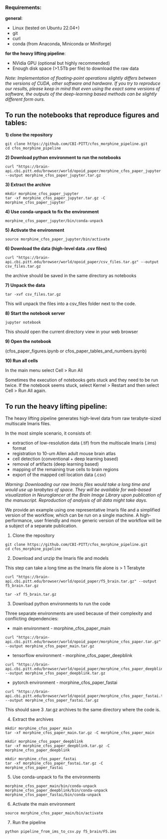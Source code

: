 ### Requirements:

**general**:<br>
- Linux (tested on Ubuntu 22.04+)<br>
- git<br>
- curl<br>
- conda (from Anaconda, Miniconda or Miniforge)<br>

**for the heavy lifting pipeline**:<br>
- NVidia GPU (optional but highly recommended)<br>
- Enough disk space (>1.5Tb per file) to download the raw data

*Note:*
*Implementation of floating-point operations slightly differs between the versions of CUDA, other software and hardware. If you try to reproduce our results, please keep in mind that even using the exact same versions of software, the outputs of the deep-learning based methods can be slightly different form ours.*


## To run the notebooks that reproduce figures and tables:

**1) clone the repository**

```
git clone https://github.com/CBI-PITT/cfos_morphine_pipeline.git
cd cfos_morphine_pipeline
```

**2) Download python environment to run the notebooks**

```
curl "https://brain-api.cbi.pitt.edu/browser/world/opoid_paper/morphine_cfos_paper_jupyter.tar.gz" --output morphine_cfos_paper_jupyter.tar.gz
```

**3) Extract the archive**

```
mkdir morphine_cfos_paper_jupyter
tar -xf morphine_cfos_paper_jupyter.tar.gz -C morphine_cfos_paper_jupyter
```

**4) Use conda-unpack to fix the environment**

```
morphine_cfos_paper_jupyter/bin/conda-unpack
```

**5) Activate the environment**

```
source morphine_cfos_paper_jupyter/bin/activate
```

**6) Download the data (high-level data .csv files)**

```
curl "https://brain-api.cbi.pitt.edu/browser/world/opoid_paper/csv_files.tar.gz" --output csv_files.tar.gz
```

the archive should be saved in the same directory as notebooks

**7) Unpack the data**

```
tar -xvf csv_files.tar.gz
```

This will unpack the files into a csv_files folder next to the code.

**8) Start the notebook server**

```
jupyter notebook
```

This should open the current directory view in your web browser

**9) Open the notebook**

(cfos_paper_figures.ipynb or cfos_paper_tables_and_numbers.ipynb)

**10) Run all cells**

In the main menu select Cell > Run All

Sometimes the execution of notebooks gets stuck and they need to be run twice. If the notebook seems stuck, select Kernel > Restart and then select Cell > Run All again.


## To run the heavy lifting pipeline:

The heavy lifting pipeline generates high-level data from raw terabyte-sized multiscale Imaris files.

In the most simple scenario, it consists of:
- extraction of low-resolution data (.tif) from the multiscale Imaris (.ims) format
- registration to 10-um Allen adult mouse brain atlas
- cell detection (conventional + deep learning based)
- removal of artifacts (deep learning based)
- mapping of the remaining true cells to brain regions
- export of the mapped cell location data (.csv)

*Warning: Downloading our raw Imaris files would take a long time and would use up terabytes of space. They will be available for web-based visualization in Neuroglancer at the Brain Image Library upon publication of the manuscript.
Reproduction of analysis of all data might take days.*

We provide an example using one representative Imaris file and a simplified version of the workflow, which can be run on a single machine. A high-performance, user friendly and more generic version of the workflow will be a subject of a separate publication.

1) Clone the repository

```
git clone https://github.com/CBI-PITT/cfos_morphine_pipeline.git
cd cfos_morphine_pipeline
```
2) Download and unzip the Imaris file and models

This step can take a long time as the Imaris file alone is > 1 Terabyte

```
curl "https://brain-api.cbi.pitt.edu/browser/world/opoid_paper/f5_brain.tar.gz" --output f5_brain.tar.gz
```

```
tar -xf f5_brain.tar.gz
```

3) Download python environments to run the code

Three separate environments are used because of their complexity and conflicting dependencies:
- main environment - morphine_cfos_paper_main

```
curl "https://brain-api.cbi.pitt.edu/browser/world/opoid_paper/morphine_cfos_paper.tar.gz" --output morphine_cfos_paper_main.tar.gz
```

- tensorflow environment - morphine_cfos_paper_deepblink

```
curl "https://brain-api.cbi.pitt.edu/browser/world/opoid_paper/morphine_cfos_paper_deepblink_tf_2.8.tar.gz" --output morphine_cfos_paper_deepblink.tar.gz
```

- pytorch environment - morphine_cfos_paper_fastai

```
curl "https://brain-api.cbi.pitt.edu/browser/world/opoid_paper/morphine_cfos_paper_fastai.tar.gz" --output morphine_cfos_paper_fastai.tar.gz
```

This should save 3 .tar.gz archives to the same directory where the code is.

4) Extract the archives

```
mkdir morphine_cfos_paper_main
tar -xf morphine_cfos_paper_main.tar.gz -C morphine_cfos_paper_main
```
```
mkdir morphine_cfos_paper_deepblink
tar -xf morphine_cfos_paper_deepblink.tar.gz -C morphine_cfos_paper_deepblink
```
```
mkdir morphine_cfos_paper_fastai
tar -xf morphine_cfos_paper_fastai.tar.gz -C morphine_cfos_paper_fastai
```

5) Use conda-unpack to fix the environments

```
morphine_cfos_paper_main/bin/conda-unpack
morphine_cfos_paper_deepblink/bin/conda-unpack
morphine_cfos_paper_fastai/bin/conda-unpack
```

6) Activate the main environment 

```
source morphine_cfos_paper_main/bin/activate
```

7) Run the pipeline

```
python pipeline_from_ims_to_csv.py f5_brain/F5.ims
```










